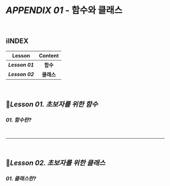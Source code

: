 # _APPENDIX 01_ - 함수와 클래스

<br>

## :information_source:INDEX

|     Lesson      |  Content   |
| :-------------: | :--------: |
| ***Lesson 01*** |  **함수**  |
| ***Lesson 02*** | **클래스** |

<br>

## :pencil:_Lesson 01. 초보자를 위한 함수_

### _01. 함수란?_



<br>

---

<br>

## :pencil:_Lesson 02. 초보자를 위한 클래스_

### _01. 클래스란?_